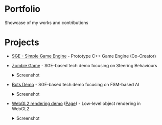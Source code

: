 # Portfolio
Showcase of my works and contributions

# Projects 

 * [SGE - Simple Game Engine](https://github.com/xcodeassociated/SGE) - Prototype C++ Game Engine (Co-Creator)
 * [Zombie Game](https://github.com/TimPhoeniX/SGE_ZombieGame) - SGE-based tech demo focusing on Steering Behaviours
   <details><summary>Screenshot</summary>
   
   ![Zombie Game screenshot](./Images/ZombieGame_1.png)
   
   </details>
 * [Bots Demo](https://github.com/TimPhoeniX/SGE_CppBotsDemo) - SGE-based tech demo focusing on FSM-based AI
   <details><summary>Screenshot</summary>
   
   ![Bots Demo screenshot](./Images/BotsDemo_1.png)
   
   </details>
 * [WebGL2 rendering demo](https://github.com/TimPhoeniX/WebGL2Demo) ([Page](https://timphoenix.github.io/WebGL2Demo/)) - Low-level object rendering in WebGL2
   <details><summary>Screenshot</summary>
   
   ![WebGL2 demo screenshot](./Images/WebGL_1.png)
   
   </details>
